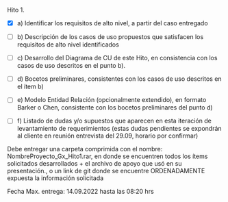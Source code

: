 Hito 1. 

- [x] a) Identificar los requisitos de alto nivel, a partir del caso entregado

- [ ] b)  Descripción de los casos de uso propuestos que satisfacen los requisitos de alto nivel identificados

- [ ] c) Desarrollo del Diagrama de CU de este Hito, en consistencia con los casos de uso descritos en el punto b).

- [ ] d) Bocetos preliminares, consistentes con los casos de uso descritos en el ítem b)

- [ ] e) Modelo Entidad Relación (opcionalmente extendido), en formato Barker o Chen, consistente con los bocetos preliminares del punto d)

- [ ] f) Listado de dudas y/o supuestos que aparecen en esta iteración de levantamiento de requerimientos (estas dudas pendientes se expondrán al cliente en reunión entrevista del 29.09, horario por confirmar)

Debe entregar una carpeta comprimida con el nombre: NombreProyecto_Gx_Hito1.rar, en donde se encuentren todos los ítems solicitados desarrollados + el archivo de apoyo que usó en su presentación., o un link de git donde se encuentre ORDENADAMENTE expuesta la información solicitada

Fecha Max. entrega: 14.09.2022 hasta las 08:20 hrs